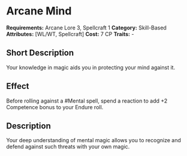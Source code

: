 # Arcane Mind

**Requirements:** Arcane Lore 3, Spellcraft 1
**Category:** Skill-Based
**Attributes:** [WL/WT, Spellcraft]
**Cost:** 7 CP
**Traits:** -


## Short Description
Your knowledge in magic aids you in protecting your mind against it.

## Effect
Before rolling against a #Mental spell, spend a reaction to add +2 Competence bonus to your Endure roll.

## Description
Your deep understanding of mental magic allows you to recognize and defend against such threats with your own magic.
